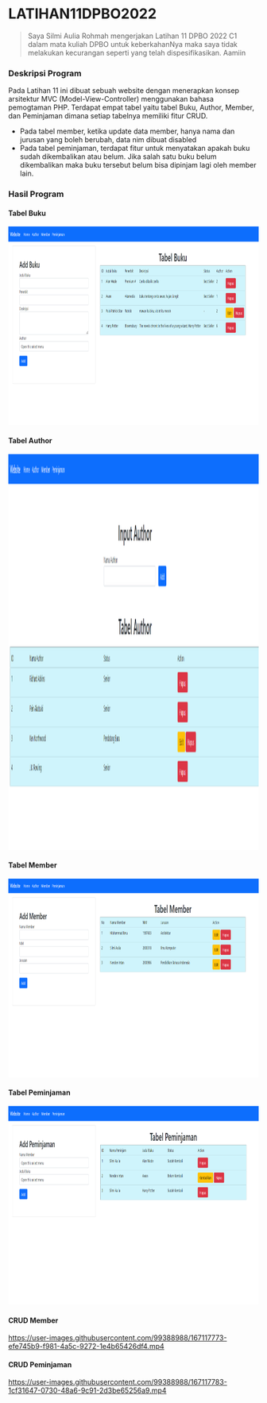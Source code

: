 # LATIHAN11DPBO2022

> Saya Silmi Aulia Rohmah mengerjakan Latihan 11 DPBO 2022 C1 dalam mata kuliah DPBO untuk keberkahanNya 
> maka saya tidak melakukan kecurangan seperti yang telah dispesifikasikan. Aamiin 

### Deskripsi Program 
Pada Latihan 11 ini dibuat sebuah website dengan menerapkan konsep arsitektur MVC (Model-View-Controller) menggunakan bahasa pemogtaman PHP. Terdapat empat tabel yaitu tabel Buku, Author, Member, dan Peminjaman dimana setiap tabelnya memiliki fitur CRUD. 
- Pada tabel member, ketika update data member, hanya nama dan jurusan yang boleh berubah, data nim dibuat disabled
- Pada tabel peminjaman, terdapat fitur untuk menyatakan apakah buku sudah dikembalikan atau belum. Jika salah satu buku belum dikembalikan maka buku tersebut belum bisa dipinjam lagi oleh member lain.

### Hasil Program

#### Tabel Buku
<p align="left">
  <img width="800" height="400" src="https://github.com/silmiaulia/LATIHAN11DPBO2022/blob/main/Screenshot/home.png">
</p>

#### Tabel Author
<p align="left">
  <img width="1899" height="797" src="https://github.com/silmiaulia/LATIHAN11DPBO2022/blob/main/Screenshot/author.png">
</p>

#### Tabel Member
<p align="left">
  <img width="800" height="400" src="https://github.com/silmiaulia/LATIHAN11DPBO2022/blob/main/Screenshot/member.png">
</p>

#### Tabel Peminjaman
<p align="left">
  <img width="800" height="400" src="https://github.com/silmiaulia/LATIHAN11DPBO2022/blob/main/Screenshot/peminjaman.png">
</p>

#### CRUD Member
https://user-images.githubusercontent.com/99388988/167117773-efe745b9-f981-4a5c-9272-1e4b65426df4.mp4


#### CRUD Peminjaman
https://user-images.githubusercontent.com/99388988/167117783-1cf31647-0730-48a6-9c91-2d3be65256a9.mp4

